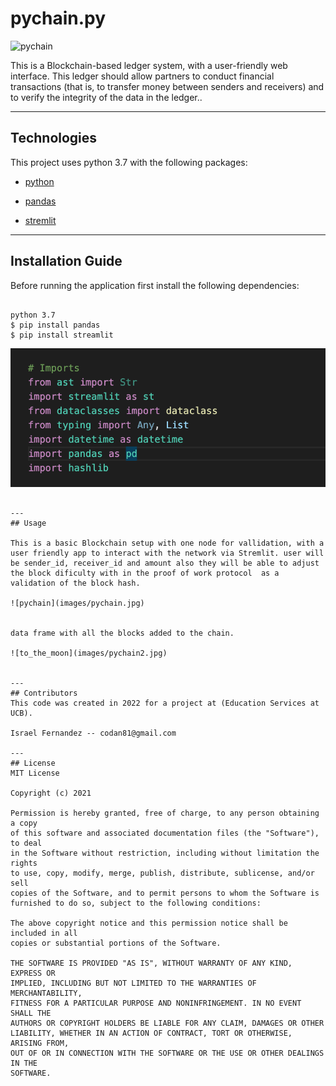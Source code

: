 # pychain.py


![pychain](images/blockchain_image.jpg)



 This is a Blockchain-based ledger system, with a user-friendly web interface. This ledger should allow partners to conduct financial transactions (that is, to transfer money between senders and receivers) and to verify the integrity of the data in the ledger..

---
## Technologies

This project uses python 3.7 with the following packages:

* [python](https://www.python.org/) 

* [pandas](https://github.com/pandas-dev/pandas) 

* [stremlit](https://streamlit.io/) 

---
## Installation Guide

Before running the application first install the following dependencies:


```

python 3.7
$ pip install pandas
$ pip install streamlit

```

![pychain](https://github.com/codan81/pychain.py/blob/main/images%20/dependencies.jpg)


```

---
## Usage

This is a basic Blockchain setup with one node for vallidation, with a user friendly app to interact with the network via Stremlit. user will be sender_id, receiver_id and amount also they will be able to adjust the block dificulty with in the proof of work protocol  as a validation of the block hash.

![pychain](images/pychain.jpg)


data frame with all the blocks added to the chain. 

![to_the_moon](images/pychain2.jpg)


---
## Contributors
This code was created in 2022 for a project at (Education Services at UCB). 

Israel Fernandez -- codan81@gmail.com

---
## License
MIT License

Copyright (c) 2021  

Permission is hereby granted, free of charge, to any person obtaining a copy
of this software and associated documentation files (the "Software"), to deal
in the Software without restriction, including without limitation the rights
to use, copy, modify, merge, publish, distribute, sublicense, and/or sell
copies of the Software, and to permit persons to whom the Software is
furnished to do so, subject to the following conditions:

The above copyright notice and this permission notice shall be included in all
copies or substantial portions of the Software.

THE SOFTWARE IS PROVIDED "AS IS", WITHOUT WARRANTY OF ANY KIND, EXPRESS OR
IMPLIED, INCLUDING BUT NOT LIMITED TO THE WARRANTIES OF MERCHANTABILITY,
FITNESS FOR A PARTICULAR PURPOSE AND NONINFRINGEMENT. IN NO EVENT SHALL THE
AUTHORS OR COPYRIGHT HOLDERS BE LIABLE FOR ANY CLAIM, DAMAGES OR OTHER
LIABILITY, WHETHER IN AN ACTION OF CONTRACT, TORT OR OTHERWISE, ARISING FROM,
OUT OF OR IN CONNECTION WITH THE SOFTWARE OR THE USE OR OTHER DEALINGS IN THE
SOFTWARE.
